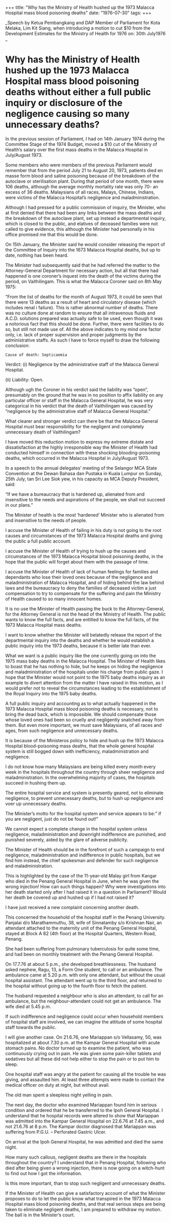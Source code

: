 +++ 
title: "Why has the Ministry of Health hushed up the 1973 Malacca Hospital mass blood poisoning deaths"
date: "1976-07-30"
tags:
+++

_Speech by Ketua Pembangkang and DAP Member of Parliament for Kota Melaka, Lim Kit Siang, when introducing a motion to cut $10 from the Development Estimates for the Ministry of Health for 1976 on: 30th July1976 _

# Why has the Ministry of Health hushed up the 1973 Malacca Hospital mass blood poisoning deaths without either a full public inquiry or disclosure of the negligence causing so many unnecessary deaths?

In the previous session of Parliament, I had on 14th January 1974 during the Committee Stage of the 1974 Budget, moved a $10 cut of the Ministry of Health’s salary over the first mass deaths in the Malacca Hospital in July/August 1973.</u>

Some members who were members of the previous Parliament would remember that from the period July 21 to August 20, 1973, patients died en masse form blood and saline poisoning because of the breakdown of the autoclave or sterilisation plant. During that period of one month, there were 106 deaths, although the average monthly mortality rate was only 70- an excess of 36 deaths. Malaysians of all races, Malays, Chinese, Indians, were victims of the Malacca Hospital’s negligence and maladministration.

Although I had pressed for a public commission of inquiry, the Minister, who at first denied that there had been any links between the mass deaths and the breakdown of the autoclave plant, set up instead a departmental inquiry, which is closed to the public, and elatives of deceased families were not called to give evidence, this although the Minister had personally in his office promised me that this would be done.

On 15th January, the Minister said he would consider releasing the report of the Committee of Inquiry into the 1673 Malacca Hospital deaths, but up to date, nothing has been heard.

The Minister had subsequently said that he had referred the matter to the Attorney-General Department for necessary action, but all that there had happened is one coroner’s inquest into the death of the victims during the period, on Vaithilingam. This is what the Malacca Coroner said on 8th May 1975:

“From the list of deaths for the month of August 1973, it could be seen that there were 13 deaths as a result of heart and circulatory disease (which includes renal i failure). This is rather abnormal number of deaths. There was no culture done at random to ensure that all intravenous fluids and A.C.D. solutions prepared was actually safe to be used, even though it was a notorious fact that this should be done. Further, there were facilities to do so, but still not made use of. All the above indicates to my mind one factor only, i.e. lack of proper supervision and proper judgments by the administrative staffs. As such I have to force myself to draw the following conclusion:

	Cause of death: Septicaemia
	
Verdict: (i) Negligence by the administrative staff of the Malacca General Hospital.

(ii) Liability: Open.

Although ugh the Coroner in his verdict said the liability was “open”, presumably on the ground that he was in no position to affix liability on any particular officer or staff in the Malacca General Hospital, he was very categorical in his verdict that the death of Vaithilingam was caused by “negligence by the administrative staff of Malacca General Hospital.”

What clearer and stronger verdict can there be that the Malacca General Hospital must bear responsibility for the negligent and completely unnecessary death of Vaithilingam?

I have moved this reduction motion to express my extreme distate and dissatisfaction at the highly irresponsible way the Minister of Health had conducted himself in connection with these shocking blooding-poisoning deaths, which occurred in the Malacca Hospital in July/August 1973.

In a speech to the annual delegates’ meeting of the Selangor MCA State Convention at the Dewan Bahasa dan Pustaka in Kuala Lumpur on Sunday, 25th July, tan Sri Lee Siok yew, in his capacity as MCA Deputy President, said:

“If we have a bureaucracy that is hardened up, alienated from and insensitive to the needs and aspirations of the people, we shall not succeed in our plans.”

The Minister of health is the most ‘hardened’ Minister who is alienated from and insensitive to the needs of people.

I accuse the Minister of Health of failing in his duty is not going to the root causes and circumstances of the 1973 Malacca Hospital deaths and giving the public a full public account.

I accuse the Minister of Health of trying to hush up the causes and circumstances of the 1973 Malacca Hospital blood poisoning deaths, in the hope that the public will forget about them with the passage of time.

I accuse the Minister of Health of lack of human feelings for families and dependants who lose their loved ones because of the negligence and maladministration of Malacca Hospital, and of hiding behind the law behind laws and the bureaucracy to deny the families of deceased victim a just compensation to try to compensate for the suffering and pain the Ministry of Health caused to so many innocent homes.	

It is no use the Minister of Health passing the buck to the Attorney-General, for the Attorney General is not the head of the Ministry of Health. The public wants to know the full facts, and are entitled to know the full facts, of the 1973 Malacca Hospital mass deaths.

I want to know whether the Minister will belatedly release the report of the departmental inquiry into the deaths and whether he would establish a public inquiry into the 1973 deaths, because it is better late than ever.

What we want is a public inquiry like the one currently going on into the 1975 mass baby deaths in the Malacca Hospital. The Minister of Health likes to boast that he has nothing to hide, but he keeps on hiding the negligence and maladministration of the hospitals under his charge from public gaze. I hope that the Minister would not point to the 1975 baby deaths inquiry as an example to divert attention from the matter I have raised in this motion, as I would prefer not to reveal the circumstances leading to the establishment of the Royal Inquiry into the 1975 baby deaths. 

A full public inquiry and accounting as to what actually happened in the 1973 Malacca Hospital mass blood poisoning deaths is necessary, not to bring the dead back, which is impossible. We should compensate those whose loved ones had been so cruelly and negligently snatched away from them. But even more important, we must save Malaysians, of all races and ages, from such negligence and unnecessary deaths.

It is because of the Ministeros policy to hide and hush up the 1973 Malacca Hospital blood-poisoning mass deaths, that the whole general hospital system is still bogged down with inefficiency, maladministration and negligence.

I do not know how many Malaysians are being killed every month every week in the hospitals throughout the country through sheer negligence and maladministration. In the overwhelming majority of cases, the hospitals succeed in hushing them up.

The entire hospital service and system is presently geared, not to eliminate negligence, to prevent unnecessary deaths, but to hush up negligence and voer up unnecessary deaths.

The Minister’s motto for the hospital system and service appears to be:” if you are negligent, just do not be found out!”

We cannot expect a complete change in the hospital system unless negligence, maladministration and downright indifference are punished, and punished severely, aided by the glare of adverse publicity.

The Minister of Health should be in the forefront of such a campaign to end negligence, maladministration and indifference in public hospitals, but we find him instead, the chief spokesman and defender for such negligence and maladministration.

This is highlighted by the case of the 11-year-old Malay girl from Kangar who died in the Penang General Hospital in June, when he was given the wrong injection! How can such things happen? Why were investigations into her death started only after I had raised it in a question in Parliament? Would her death be covered up and hushed up if I had not raised it?

I have just received a new complaint concerning another death.

This concerned the household of the hospital staff in the Penang University. Panjalai d/o Marathammuthu, 38, wife of Sinnatamby s/o Krishnan Nair, an attendant attached to the maternity unit of the Penang General Hospital, stayed at Block A 82 (4th floor) at the Hospital Quarters, Western Road, Penang.

She had been suffering from pulmonary tuberculosis for quite some time, and had been on monthly treatment with the Penang General Hospital.

On 17.7.76 at about 5 p.m., she developed breathlessness. The husband asked nephew, Ragu, 13, a Form One student, to call or an ambulance. The ambulance came at 5.20 p.m. with only one attendant, but without the usual hospital assistant. The attendant went up to the third floor, and returned to the hospital without going up to the fourth floor to fetch the patient.

The husband requested a neighbour who is also an attendant, to call for an ambulance, but the neighbour-attendant could not get an ambulance. The wife died at 5.45 p.m.

If such indifference and negligence could occur when household members of hospital staff are involved, we can imagine the attitude of some hospital staff towards the public.

I will give another case. On 21.6.76, one Mariappan s/o Vellasamy, 50, was hospitalized at about 7.30 p.m. at the Kampar General Hospital with acute stomach pains. No doctor turned up to examine the patient, who was continuously crying out in pain. He was given some pain-killer tablets and sedatives but all these did not help either to stop the pain or to put him to sleep.

One hospital staff was angry at the patient for causing all the trouble he was giving, and assaulted him. At least three attempts were made to contact the medical officer on duty at night, but without avail.

The old man spent a sleepless night yelling in pain.

The next day, the doctor who examined Mariappan found him in serious condition and ordered that he be transferred to the Ipoh General Hospital. I understand that he hospital records were altered to show that Mariappan was admitted into the Kampar General Hospital on 22.6.76 at 7.45 a.m., and not 21.6.76 at 8 p.m. The Kampar doctor diagnosed that Mariappan was suffering from P.G.U. – Perforated Gastric Ulcer.

On arrival at the Ipoh General Hospital, he was admitted and died the same night.

How many such callous, negligent deaths are there in the hospitals throughout the country? I understand that in Penang Hospital, following who died after being given a wrong injection, there is now going on a witch-hunt to find out how I got the information.

Is this more important, than to stop such negligent and unnecessary deaths.

If the Minister of Health can give a satisfactory account of what the Minister proposes to do to let the public know what transpired in the 1973 Malacca Hospital mass blood poisoning deaths, and that real serious steps are being taken to eliminate negligent deaths, I am prepared to withdraw my motion. The ball is in the Minister’s court.
 
